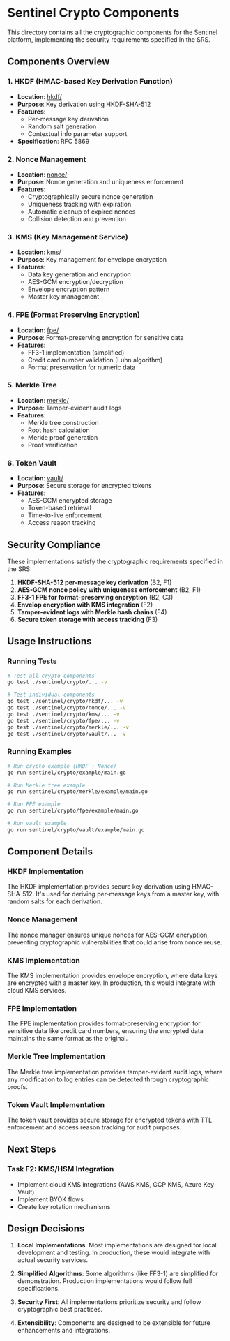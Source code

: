 # Sentinel Crypto Components

This directory contains all the cryptographic components for the Sentinel platform, implementing the security requirements specified in the SRS.

## Components Overview

### 1. HKDF (HMAC-based Key Derivation Function)

- **Location**: [hkdf/](hkdf/)
- **Purpose**: Key derivation using HKDF-SHA-512
- **Features**:
  - Per-message key derivation
  - Random salt generation
  - Contextual info parameter support
- **Specification**: RFC 5869

### 2. Nonce Management

- **Location**: [nonce/](nonce/)
- **Purpose**: Nonce generation and uniqueness enforcement
- **Features**:
  - Cryptographically secure nonce generation
  - Uniqueness tracking with expiration
  - Automatic cleanup of expired nonces
  - Collision detection and prevention

### 3. KMS (Key Management Service)

- **Location**: [kms/](kms/)
- **Purpose**: Key management for envelope encryption
- **Features**:
  - Data key generation and encryption
  - AES-GCM encryption/decryption
  - Envelope encryption pattern
  - Master key management

### 4. FPE (Format Preserving Encryption)

- **Location**: [fpe/](fpe/)
- **Purpose**: Format-preserving encryption for sensitive data
- **Features**:
  - FF3-1 implementation (simplified)
  - Credit card number validation (Luhn algorithm)
  - Format preservation for numeric data

### 5. Merkle Tree

- **Location**: [merkle/](merkle/)
- **Purpose**: Tamper-evident audit logs
- **Features**:
  - Merkle tree construction
  - Root hash calculation
  - Merkle proof generation
  - Proof verification

### 6. Token Vault

- **Location**: [vault/](vault/)
- **Purpose**: Secure storage for encrypted tokens
- **Features**:
  - AES-GCM encrypted storage
  - Token-based retrieval
  - Time-to-live enforcement
  - Access reason tracking

## Security Compliance

These implementations satisfy the cryptographic requirements specified in the SRS:

1. **HKDF-SHA-512 per-message key derivation** (B2, F1)
2. **AES-GCM nonce policy with uniqueness enforcement** (B2, F1)
3. **FF3-1 FPE for format-preserving encryption** (B2, C3)
4. **Envelop encryption with KMS integration** (F2)
5. **Tamper-evident logs with Merkle hash chains** (F4)
6. **Secure token storage with access tracking** (F3)

## Usage Instructions

### Running Tests

```bash
# Test all crypto components
go test ./sentinel/crypto/... -v

# Test individual components
go test ./sentinel/crypto/hkdf/... -v
go test ./sentinel/crypto/nonce/... -v
go test ./sentinel/crypto/kms/... -v
go test ./sentinel/crypto/fpe/... -v
go test ./sentinel/crypto/merkle/... -v
go test ./sentinel/crypto/vault/... -v
```

### Running Examples

```bash
# Run crypto example (HKDF + Nonce)
go run sentinel/crypto/example/main.go

# Run Merkle tree example
go run sentinel/crypto/merkle/example/main.go

# Run FPE example
go run sentinel/crypto/fpe/example/main.go

# Run vault example
go run sentinel/crypto/vault/example/main.go
```

## Component Details

### HKDF Implementation

The HKDF implementation provides secure key derivation using HMAC-SHA-512. It's used for deriving per-message keys from a master key, with random salts for each derivation.

### Nonce Management

The nonce manager ensures unique nonces for AES-GCM encryption, preventing cryptographic vulnerabilities that could arise from nonce reuse.

### KMS Implementation

The KMS implementation provides envelope encryption, where data keys are encrypted with a master key. In production, this would integrate with cloud KMS services.

### FPE Implementation

The FPE implementation provides format-preserving encryption for sensitive data like credit card numbers, ensuring the encrypted data maintains the same format as the original.

### Merkle Tree Implementation

The Merkle tree implementation provides tamper-evident audit logs, where any modification to log entries can be detected through cryptographic proofs.

### Token Vault Implementation

The token vault provides secure storage for encrypted tokens with TTL enforcement and access reason tracking for audit purposes.

## Next Steps

### Task F2: KMS/HSM Integration

- Implement cloud KMS integrations (AWS KMS, GCP KMS, Azure Key Vault)
- Implement BYOK flows
- Create key rotation mechanisms

## Design Decisions

1. **Local Implementations**: Most implementations are designed for local development and testing. In production, these would integrate with actual security services.

2. **Simplified Algorithms**: Some algorithms (like FF3-1) are simplified for demonstration. Production implementations would follow full specifications.

3. **Security First**: All implementations prioritize security and follow cryptographic best practices.

4. **Extensibility**: Components are designed to be extensible for future enhancements and integrations.
